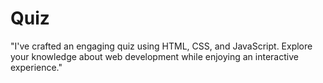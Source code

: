 # Quiz
"I've crafted an engaging quiz using HTML, CSS, and JavaScript. Explore your knowledge about web development while enjoying an interactive experience."
